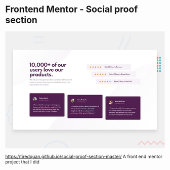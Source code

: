 # Frontend Mentor - Social proof section

![Design preview for the Social proof section coding challenge](./design/desktop-preview.jpg)

https://tiredquan.github.io/social-proof-section-master/
A front end mentor project that I did

